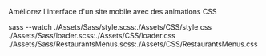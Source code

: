Améliorez l'interface d'un site mobile avec des animations CSS

sass --watch ./Assets/Sass/style.scss:./Assets/CSS/style.css ./Assets/Sass/loader.scss:./Assets/CSS/loader.css ./Assets/Sass/RestaurantsMenus.scss:./Assets/CSS/RestaurantsMenus.css
